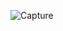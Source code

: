 ![Capture](https://user-images.githubusercontent.com/118603838/211785519-4c96cac0-00c2-4c36-b87c-441757947c16.PNG)
